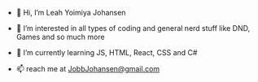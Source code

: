 - 👋 Hi, I’m Leah Yoimiya Johansen
- 👀 I’m interested in all types of coding and general nerd stuff like DND, Games and so much more
- 🌱 I’m currently learning JS, HTML, React, CSS and C#
  
- 📫 reach me at JobbJohansen@gmail.com


